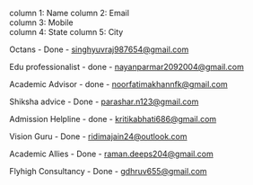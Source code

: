 column 1: Name
column 2: 	Email	
column 3: Mobile	
column 4: State	
column 5: City




Octans - Done - singhyuvraj987654@gmail.com

Edu professionalist - done - nayanparmar2092004@gmail.com

Academic Advisor - done - noorfatimakhannfk@gmail.com

Shiksha advice -  Done -  parashar.n123@gmail.com

Admission Helpline - done - kritikabhati686@gmail.com

Vision Guru - Done - ridimajain24@outlook.com

Academic Allies - Done - raman.deeps204@gmail.com

Flyhigh Consultancy - Done - gdhruv655@gmail.com
